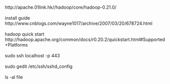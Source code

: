 <div><br />http://apache.01link.hk//hadoop/core/hadoop-0.21.0/<br /><br />install guide<br />http://www.cnblogs.com/wayne1017/archive/2007/03/20/678724.html<br /><br />hadoop quick start<br />http://hadoop.apache.org/common/docs/r0.20.2/quickstart.html#Supported+Platforms<br /><br />sudo ssh localhost -p 443<br /><br />sudo gedit /etc/ssh/sshd_config <br /><br />ls -al file</div>